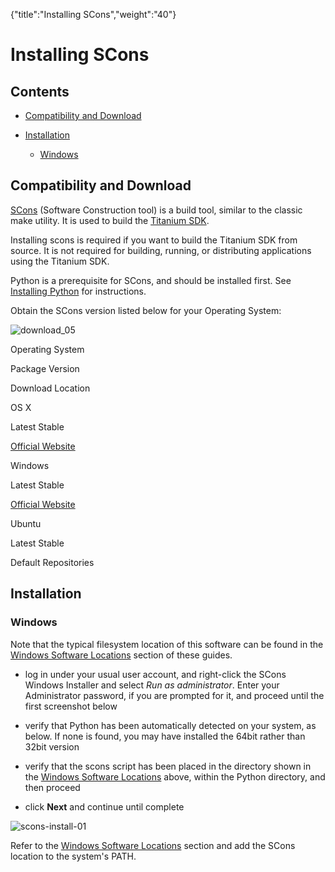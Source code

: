 {"title":"Installing SCons","weight":"40"} 

# Installing SCons

## Contents

*   [Compatibility and Download](#CompatibilityandDownload)
    
*   [Installation](#Installation)
    
    *   [Windows](#Windows)
        

## Compatibility and Download

[SCons](http://en.wikipedia.org/wiki/SCons) (Software Construction tool) is a build tool, similar to the classic make utility. It is used to build the [Titanium SDK](https://github.com/appcelerator/titanium_mobile).

Installing scons is required if you want to build the Titanium SDK from source. It is not required for building, running, or distributing applications using the Titanium SDK.

Python is a prerequisite for SCons, and should be installed first. See [Installing Python](/docs/appc/Titanium_SDK/Titanium_SDK_Getting_Started/Installation_and_Configuration/Installing_Titanium_Advanced_Tools/Installing_Python/) for instructions.

Obtain the SCons version listed below for your Operating System:

![download_05](/Images/appc/download/attachments/29004836/download_05.png)

Operating System

Package Version

Download Location

OS X

Latest Stable

[Official Website](http://scons.org/pages/download.html)

Windows

Latest Stable

[Official Website](http://scons.org/pages/download.html)

Ubuntu

Latest Stable

Default Repositories

## Installation

### Windows

Note that the typical filesystem location of this software can be found in the [Windows Software Locations](/docs/appc/Titanium_SDK/Titanium_SDK_Getting_Started/Installation_and_Configuration/Software_Locations_and_Environment_Variables/#WindowsSoftwareLocations) section of these guides.

*   log in under your usual user account, and right-click the SCons Windows Installer and select _Run as administrator_. Enter your Administrator password, if you are prompted for it, and proceed until the first screenshot below
    
*   verify that Python has been automatically detected on your system, as below. If none is found, you may have installed the 64bit rather than 32bit version
    
*   verify that the scons script has been placed in the directory shown in the [Windows Software Locations](/docs/appc/Titanium_SDK/Titanium_SDK_Getting_Started/Installation_and_Configuration/Software_Locations_and_Environment_Variables/#WindowsSoftwareLocations) above, within the Python directory, and then proceed
    
*   click **Next** and continue until complete
    

![scons-install-01](/Images/appc/download/attachments/29004846/scons-install-01.png)

Refer to the [Windows Software Locations](/docs/appc/Titanium_SDK/Titanium_SDK_Getting_Started/Installation_and_Configuration/Software_Locations_and_Environment_Variables/#WindowsSoftwareLocations) section and add the SCons location to the system's PATH.